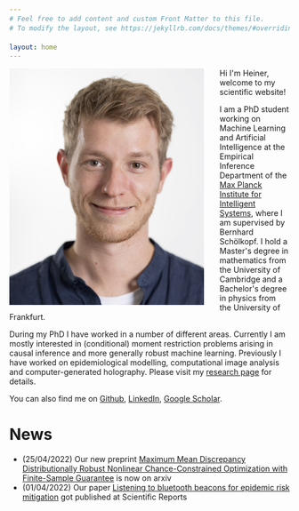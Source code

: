 ```yaml
---
# Feel free to add content and custom Front Matter to this file.
# To modify the layout, see https://jekyllrb.com/docs/themes/#overriding-theme-defaults

layout: home
---
```




<img src="assets/image_website.jpg" width="350" style="float: left; margin-right: 2em;">


Hi I'm Heiner, welcome to my scientific website!

I am a PhD student working on Machine Learning and Artificial Intelligence at the Empirical Inference Department of the [Max Planck Institute for Intelligent Systems](https://ei.is.mpg.de/person/hkremer), where I am supervised by Bernhard Schölkopf. I hold a Master's degree in mathematics from the University of Cambridge and a Bachelor's degree in physics from the University of Frankfurt.

During my PhD I have worked in a number of different areas. Currently I am mostly interested in (conditional) moment restriction problems arising in causal inference and more generally robust machine learning. 
Previously I have worked on epidemiological modelling, computational image analysis and computer-generated holography. Please visit my [research page](/research/) for details. 

You can also find me on [Github](https://github.com/HeinerKremer), [LinkedIn](https://www.linkedin.com/in/heiner-kremer-6b9904165/), [Google Scholar](https://scholar.google.com/citations?user=I_9TrpgAAAAJ&hl=en).


# News
* (25/04/2022) Our new preprint [Maximum Mean Discrepancy Distributionally Robust Nonlinear Chance-Constrained Optimization with Finite-Sample Guarantee](https://arxiv.org/abs/2204.11564) is now on arxiv
* (01/04/2022) Our paper [Listening to bluetooth beacons for epidemic risk mitigation](https://www.nature.com/articles/s41598-022-09440-1) got published at Scientific Reports